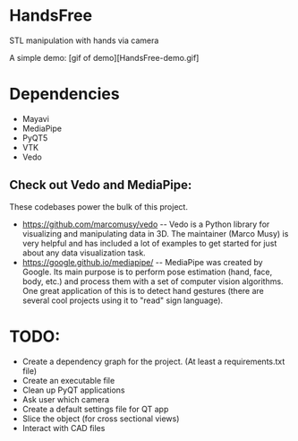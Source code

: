 # HandsFree
STL manipulation with hands via camera

A simple demo:
[gif of demo][HandsFree-demo.gif]

# Dependencies
- Mayavi
- MediaPipe
- PyQT5
- VTK
- Vedo

## Check out Vedo and MediaPipe:
These codebases power the bulk of this project.
- https://github.com/marcomusy/vedo
-- Vedo is a Python library for visualizing and manipulating data in 3D. The maintainer (Marco Musy) is very helpful and has included a lot of examples to get started for just about any data visualization task.
- https://google.github.io/mediapipe/
-- MediaPipe was created by Google. Its main purpose is to perform pose estimation (hand, face, body, etc.) and process them with a set of computer vision algorithms. One great application of this is to detect hand gestures (there are several cool projects using it to "read" sign language).

# TODO:
- Create a dependency graph for the project. (At least a requirements.txt file)
- Create an executable file
- Clean up PyQT applications
- Ask user which camera
- Create a default settings file for QT app
- Slice the object (for cross sectional views)
- Interact with CAD files